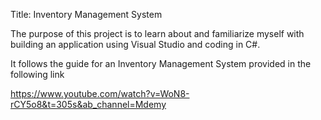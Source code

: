 Title: Inventory Management System 

The purpose of this project is to learn about and familiarize myself with building an application using Visual Studio and coding in C#.

It follows the guide for an Inventory Management System provided in the following link

https://www.youtube.com/watch?v=WoN8-rCY5o8&t=305s&ab_channel=Mdemy
